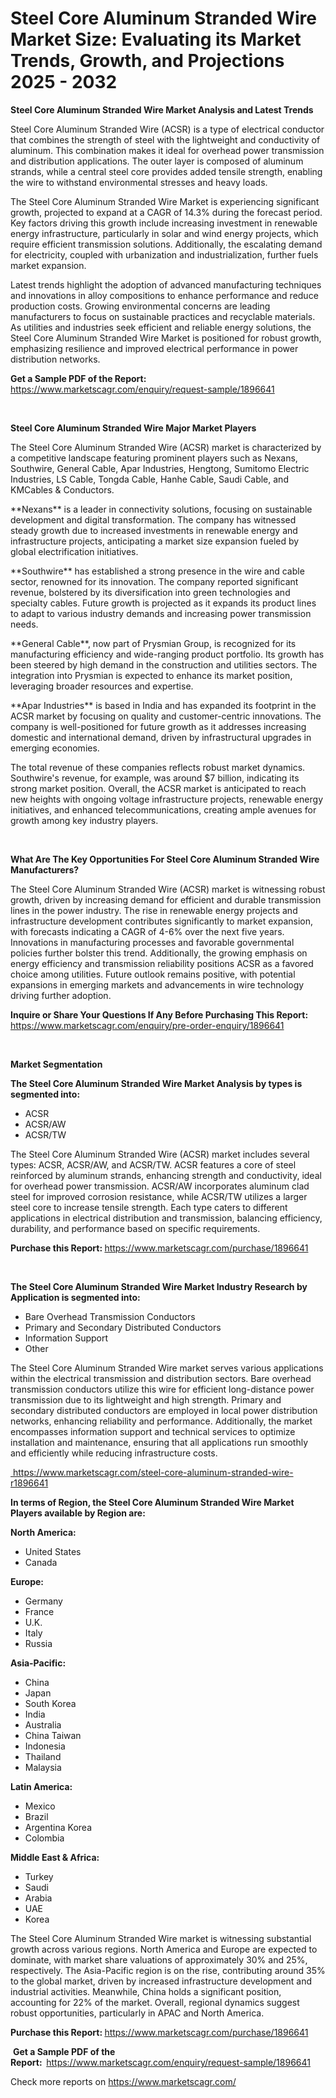 <p><h1>Steel Core Aluminum Stranded Wire Market Size: Evaluating its Market Trends, Growth, and Projections 2025 - 2032</h1></p><p><strong>Steel Core Aluminum Stranded Wire Market Analysis and Latest Trends</strong></p>
<p><p>Steel Core Aluminum Stranded Wire (ACSR) is a type of electrical conductor that combines the strength of steel with the lightweight and conductivity of aluminum. This combination makes it ideal for overhead power transmission and distribution applications. The outer layer is composed of aluminum strands, while a central steel core provides added tensile strength, enabling the wire to withstand environmental stresses and heavy loads.</p><p>The Steel Core Aluminum Stranded Wire Market is experiencing significant growth, projected to expand at a CAGR of 14.3% during the forecast period. Key factors driving this growth include increasing investment in renewable energy infrastructure, particularly in solar and wind energy projects, which require efficient transmission solutions. Additionally, the escalating demand for electricity, coupled with urbanization and industrialization, further fuels market expansion.</p><p>Latest trends highlight the adoption of advanced manufacturing techniques and innovations in alloy compositions to enhance performance and reduce production costs. Growing environmental concerns are leading manufacturers to focus on sustainable practices and recyclable materials. As utilities and industries seek efficient and reliable energy solutions, the Steel Core Aluminum Stranded Wire Market is positioned for robust growth, emphasizing resilience and improved electrical performance in power distribution networks.</p></p>
<p><strong>Get a Sample PDF of the Report:&nbsp;</strong> <a href="https://www.marketscagr.com/enquiry/request-sample/1896641?utm_campaign=1950&utm_medium=2&utm_source=Github&utm_content=ia&utm_term=03042025&utm_id=steel-core-aluminum-stranded-wire">https://www.marketscagr.com/enquiry/request-sample/1896641</a></p>
<p>&nbsp;</p>
<p><strong>Steel Core Aluminum Stranded Wire Major Market Players</strong></p>
<p><p>The Steel Core Aluminum Stranded Wire (ACSR) market is characterized by a competitive landscape featuring prominent players such as Nexans, Southwire, General Cable, Apar Industries, Hengtong, Sumitomo Electric Industries, LS Cable, Tongda Cable, Hanhe Cable, Saudi Cable, and KMCables & Conductors. </p><p>**Nexans** is a leader in connectivity solutions, focusing on sustainable development and digital transformation. The company has witnessed steady growth due to increased investments in renewable energy and infrastructure projects, anticipating a market size expansion fueled by global electrification initiatives.</p><p>**Southwire** has established a strong presence in the wire and cable sector, renowned for its innovation. The company reported significant revenue, bolstered by its diversification into green technologies and specialty cables. Future growth is projected as it expands its product lines to adapt to various industry demands and increasing power transmission needs.</p><p>**General Cable**, now part of Prysmian Group, is recognized for its manufacturing efficiency and wide-ranging product portfolio. Its growth has been steered by high demand in the construction and utilities sectors. The integration into Prysmian is expected to enhance its market position, leveraging broader resources and expertise.</p><p>**Apar Industries** is based in India and has expanded its footprint in the ACSR market by focusing on quality and customer-centric innovations. The company is well-positioned for future growth as it addresses increasing domestic and international demand, driven by infrastructural upgrades in emerging economies.</p><p>The total revenue of these companies reflects robust market dynamics. Southwire's revenue, for example, was around $7 billion, indicating its strong market position. Overall, the ACSR market is anticipated to reach new heights with ongoing voltage infrastructure projects, renewable energy initiatives, and enhanced telecommunications, creating ample avenues for growth among key industry players.</p></p>
<p>&nbsp;</p>
<p><strong>What Are The Key Opportunities For Steel Core Aluminum Stranded Wire Manufacturers?</strong></p>
<p><p>The Steel Core Aluminum Stranded Wire (ACSR) market is witnessing robust growth, driven by increasing demand for efficient and durable transmission lines in the power industry. The rise in renewable energy projects and infrastructure development contributes significantly to market expansion, with forecasts indicating a CAGR of 4-6% over the next five years. Innovations in manufacturing processes and favorable governmental policies further bolster this trend. Additionally, the growing emphasis on energy efficiency and transmission reliability positions ACSR as a favored choice among utilities. Future outlook remains positive, with potential expansions in emerging markets and advancements in wire technology driving further adoption.</p></p>
<p><strong>Inquire or Share Your Questions If Any Before Purchasing This Report:</strong> <a href="https://www.marketscagr.com/enquiry/pre-order-enquiry/1896641?utm_campaign=1950&utm_medium=2&utm_source=Github&utm_content=ia&utm_term=03042025&utm_id=steel-core-aluminum-stranded-wire">https://www.marketscagr.com/enquiry/pre-order-enquiry/1896641</a></p>
<p>&nbsp;</p>
<p><strong>Market Segmentation</strong></p>
<p><strong>The Steel Core Aluminum Stranded Wire Market Analysis by types is segmented into:</strong></p>
<p><ul><li>ACSR</li><li>ACSR/AW</li><li>ACSR/TW</li></ul></p>
<p><p>The Steel Core Aluminum Stranded Wire (ACSR) market includes several types: ACSR, ACSR/AW, and ACSR/TW. ACSR features a core of steel reinforced by aluminum strands, enhancing strength and conductivity, ideal for overhead power transmission. ACSR/AW incorporates aluminum clad steel for improved corrosion resistance, while ACSR/TW utilizes a larger steel core to increase tensile strength. Each type caters to different applications in electrical distribution and transmission, balancing efficiency, durability, and performance based on specific requirements.</p></p>
<p><strong>Purchase this Report:&nbsp;</strong><a href="https://www.marketscagr.com/purchase/1896641?utm_campaign=1950&utm_medium=2&utm_source=Github&utm_content=ia&utm_term=03042025&utm_id=steel-core-aluminum-stranded-wire">https://www.marketscagr.com/purchase/1896641</a></p>
<p>&nbsp;</p>
<p><strong>The Steel Core Aluminum Stranded Wire Market Industry Research by Application is segmented into:</strong></p>
<p><ul><li>Bare Overhead Transmission Conductors</li><li>Primary and Secondary Distributed Conductors</li><li>Information Support</li><li>Other</li></ul></p>
<p><p>The Steel Core Aluminum Stranded Wire market serves various applications within the electrical transmission and distribution sectors. Bare overhead transmission conductors utilize this wire for efficient long-distance power transmission due to its lightweight and high strength. Primary and secondary distributed conductors are employed in local power distribution networks, enhancing reliability and performance. Additionally, the market encompasses information support and technical services to optimize installation and maintenance, ensuring that all applications run smoothly and efficiently while reducing infrastructure costs.</p></p>
<p><a href="https://www.marketscagr.com/steel-core-aluminum-stranded-wire-r1896641?utm_campaign=1950&utm_medium=2&utm_source=Github&utm_content=ia&utm_term=03042025&utm_id=steel-core-aluminum-stranded-wire">&nbsp;https://www.marketscagr.com/steel-core-aluminum-stranded-wire-r1896641</a></p>
<p><strong>In terms of Region, the Steel Core Aluminum Stranded Wire Market Players available by Region are:</strong></p>
<p>
    <p> <strong> North America: </strong>
        <ul>
            <li>United States</li>
            <li>Canada</li>
        </ul>
        </p> 
    <p> <strong> Europe: </strong>
        <ul>
            <li>Germany</li>
            <li>France</li>
            <li>U.K.</li>
            <li>Italy</li>
            <li>Russia</li>
        </ul>
        </p> 
    <p> <strong> Asia-Pacific: </strong>
        <ul>
            <li>China</li>
            <li>Japan</li>
            <li>South Korea</li>
            <li>India</li>
            <li>Australia</li>
            <li>China Taiwan</li>
            <li>Indonesia</li>
            <li>Thailand</li>
            <li>Malaysia</li>
        </ul>
        </p> 
    <p> <strong> Latin America: </strong>
        <ul>
            <li>Mexico</li>
            <li>Brazil</li>
            <li>Argentina Korea</li>
            <li>Colombia</li>
        </ul>
        </p> 
    <p> <strong> Middle East & Africa: </strong>
        <ul>
            <li>Turkey</li>
            <li>Saudi</li>
            <li>Arabia</li>
            <li>UAE</li>
            <li>Korea</li>
        </ul>
    </p>
    </p>
<p><p>The Steel Core Aluminum Stranded Wire market is witnessing substantial growth across various regions. North America and Europe are expected to dominate, with market share valuations of approximately 30% and 25%, respectively. The Asia-Pacific region is on the rise, contributing around 35% to the global market, driven by increased infrastructure development and industrial activities. Meanwhile, China holds a significant position, accounting for 22% of the market. Overall, regional dynamics suggest robust opportunities, particularly in APAC and North America.</p></p>
<p><strong>Purchase this Report: </strong><a href="https://www.marketscagr.com/purchase/1896641?utm_campaign=1950&utm_medium=2&utm_source=Github&utm_content=ia&utm_term=03042025&utm_id=steel-core-aluminum-stranded-wire">https://www.marketscagr.com/purchase/1896641</a></p>
<p>&nbsp;<strong>Get a Sample PDF of the Report:&nbsp;&nbsp;</strong><a href="https://www.marketscagr.com/enquiry/request-sample/1896641?utm_campaign=1950&utm_medium=2&utm_source=Github&utm_content=ia&utm_term=03042025&utm_id=steel-core-aluminum-stranded-wire">https://www.marketscagr.com/enquiry/request-sample/1896641</a></p>
<p><strong></strong></p>
<p>Check more reports on <a href="https://www.marketscagr.com/?utm_campaign=1950&utm_medium=2&utm_source=Github&utm_content=ia&utm_term=03042025&utm_id=steel-core-aluminum-stranded-wire">https://www.marketscagr.com/</a></p>